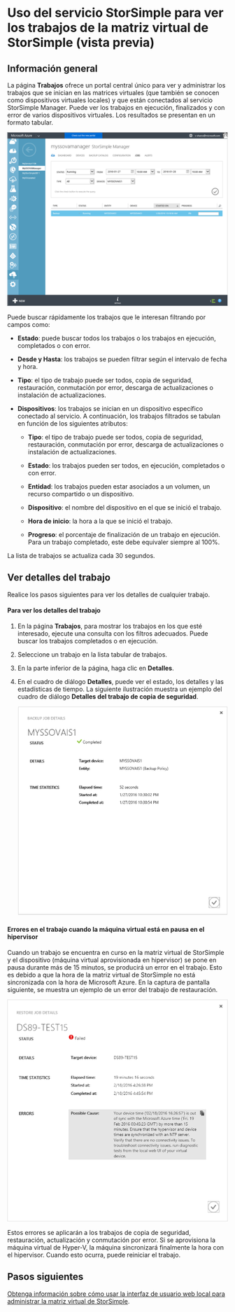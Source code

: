 <properties 
   pageTitle="Visualización y administración de trabajos de la matriz virtual de StorSimple | Microsoft Azure"
   description="Describe la página Trabajos del servicio StorSimple Manager y cómo usarla para hacer un seguimiento de los trabajos actuales y recientes de la máquina virtual de StorSimple."
   services="storsimple"
   documentationCenter="NA"
   authors="SharS"
   manager="carmonm"
   editor=""/>
<tags 
   ms.service="storsimple"
   ms.devlang="NA"
   ms.topic="article"
   ms.tgt_pltfrm="NA"
   ms.workload="na"
   ms.date="02/22/2016"
   ms.author="v-sharos" />

# Uso del servicio StorSimple para ver los trabajos de la matriz virtual de StorSimple (vista previa)

## Información general

La página **Trabajos** ofrece un portal central único para ver y administrar los trabajos que se inician en las matrices virtuales (que también se conocen como dispositivos virtuales locales) y que están conectados al servicio StorSimple Manager. Puede ver los trabajos en ejecución, finalizados y con error de varios dispositivos virtuales. Los resultados se presentan en un formato tabular.

![Página de trabajos](./media/storsimple-ova-manage-jobs/ovajobs1.png)

Puede buscar rápidamente los trabajos que le interesan filtrando por campos como:

- **Estado**: puede buscar todos los trabajos o los trabajos en ejecución, completados o con error.
- **Desde y Hasta**: los trabajos se pueden filtrar según el intervalo de fecha y hora.
- **Tipo**: el tipo de trabajo puede ser todos, copia de seguridad, restauración, conmutación por error, descarga de actualizaciones o instalación de actualizaciones.
- **Dispositivos**: los trabajos se inician en un dispositivo específico conectado al servicio. A continuación, los trabajos filtrados se tabulan en función de los siguientes atributos:

    - **Tipo**: el tipo de trabajo puede ser todos, copia de seguridad, restauración, conmutación por error, descarga de actualizaciones o instalación de actualizaciones.

    - **Estado**: los trabajos pueden ser todos, en ejecución, completados o con error.

    - **Entidad**: los trabajos pueden estar asociados a un volumen, un recurso compartido o un dispositivo.

    - **Dispositivo**: el nombre del dispositivo en el que se inició el trabajo.

    - **Hora de inicio**: la hora a la que se inició el trabajo.

    - **Progreso**: el porcentaje de finalización de un trabajo en ejecución. Para un trabajo completado, este debe equivaler siempre al 100%.

La lista de trabajos se actualiza cada 30 segundos.

## Ver detalles del trabajo

Realice los pasos siguientes para ver los detalles de cualquier trabajo.

#### Para ver los detalles del trabajo

1. En la página **Trabajos**, para mostrar los trabajos en los que esté interesado, ejecute una consulta con los filtros adecuados. Puede buscar los trabajos completados o en ejecución.

2. Seleccione un trabajo en la lista tabular de trabajos.

3. En la parte inferior de la página, haga clic en **Detalles**.

4. En el cuadro de diálogo **Detalles**, puede ver el estado, los detalles y las estadísticas de tiempo. La siguiente ilustración muestra un ejemplo del cuadro de diálogo **Detalles del trabajo de copia de seguridad**.
 
    ![Página Detalles del trabajo](./media/storsimple-ova-manage-jobs/ovajobs2.png)

#### Errores en el trabajo cuando la máquina virtual está en pausa en el hipervisor

Cuando un trabajo se encuentra en curso en la matriz virtual de StorSimple y el dispositivo (máquina virtual aprovisionada en hipervisor) se pone en pausa durante más de 15 minutos, se producirá un error en el trabajo. Esto es debido a que la hora de la matriz virtual de StorSimple no está sincronizada con la hora de Microsoft Azure. En la captura de pantalla siguiente, se muestra un ejemplo de un error del trabajo de restauración.

![Error de trabajo de restauración](./media/storsimple-ova-manage-jobs/restorejobfailure.png)

Estos errores se aplicarán a los trabajos de copia de seguridad, restauración, actualización y conmutación por error. Si se aprovisiona la máquina virtual de Hyper-V, la máquina sincronizará finalmente la hora con el hipervisor. Cuando esto ocurra, puede reiniciar el trabajo.

## Pasos siguientes

[Obtenga información sobre cómo usar la interfaz de usuario web local para administrar la matriz virtual de StorSimple](storsimple-ova-web-ui-admin.md).

<!---HONumber=AcomDC_0224_2016-->